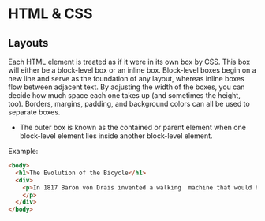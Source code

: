# HTML & CSS

## Layouts

Each HTML element is treated as if it were in its own box by CSS. This box will either be a block-level box or an inline box. Block-level boxes begin on a new line and serve as the foundation of any layout, whereas inline boxes flow between adjacent text. By adjusting the width of the boxes, you can decide how much space each one takes up (and sometimes the height, too). Borders, margins, padding, and background colors can all be used to separate boxes.

* The outer box is known as the contained or parent element when one block-level element lies inside another block-level element.

Example:

``` HTML
<body>
  <h1>The Evolution of the Bicycle</h1>  
  <div>
    <p>In 1817 Baron von Drais invented a walking  machine that would help him get around the  royal gardens faster...
    </p>  
  </div>
</body>
```
